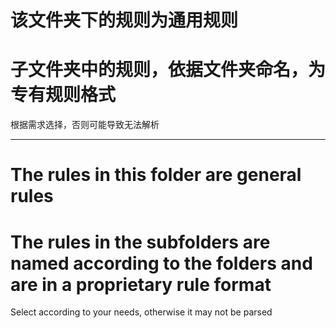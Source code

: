 # 该文件夹下的规则为通用规则

# 子文件夹中的规则，依据文件夹命名，为专有规则格式

根据需求选择，否则可能导致无法解析



------



# The rules in this folder are general rules

# The rules in the subfolders are named according to the folders and are in a proprietary rule format

Select according to your needs, otherwise it may not be parsed